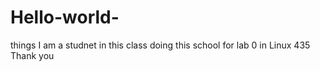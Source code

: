 # Hello-world-
things
I am a studnet in this class doing this school for lab 0 in Linux 435
Thank you 
